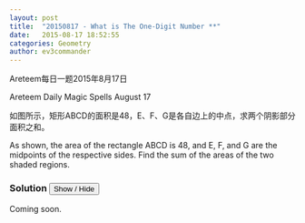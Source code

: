```yaml
---
layout: post
title:  "20150817 - What is The One-Digit Number **"
date:   2015-08-17 18:52:55
categories: Geometry
author: ev3commander
---
```

Areteem每日一题2015年8月17日

Areteem Daily Magic Spells August 17

<problem>


如图所示，矩形ABCD的面积是48，E、F、G是各自边上的中点，求两个阴影部分面积之和。


As shown, the area of the rectangle ABCD is 48, and E, F, and G are the midpoints of the respective sides. Find the sum of the areas of the two shaded regions.

</problem>


### Solution <button>Show / Hide</button>

<solution>

Coming soon.

</solution>

